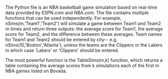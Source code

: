 The Python file is an NBA basketball game simulation based on real-time data provided by ESPN.com and NBA.com. The file contains multiple functions that can be used independently. For example, nSims(m,'Team1','Team2') will simulate a game between Team1 and Team2 m times and return three outputs: the average score for Team1, the average score for Team2, and the difference between these averages. Team names for Team1 and Team2 should be entered by city-- e.g. nSims(10,'Boston','Atlanta'), unless the teams are the Clippers or the Lakers in which case 'Lakers' or 'Clippers' should be entered.

The most powerful function is the TableSims(m,k) function, which returns a table containing the average scores from k simulations each of the first m NBA games listed on Bovada. 
